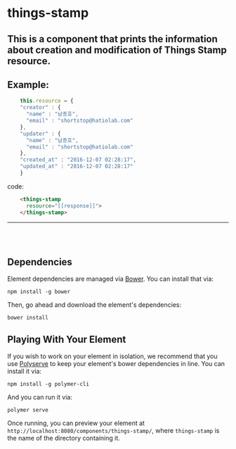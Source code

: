 # things-stamp

## This is a component that prints the information about creation and modification of Things Stamp resource.


## Example:


```js
    this.resource = {
    "creator" : {
      "name" : "남종호",
      "email" : "shortstop@hatiolab.com"
    },
    "updater" : {
      "name" : "남종호",
      "email" : "shortstop@hatiolab.com"
    },
    "created_at" : "2016-12-07 02:28:17",
    "updated_at" : "2016-12-07 02:28:17"
    }
```
code:
```html
    <things-stamp
      resource="[[response]]">
    </things-stamp>
```

*****
</br></br>


## Dependencies

Element dependencies are managed via [Bower](http://bower.io/). You can install that via:

    npm install -g bower

Then, go ahead and download the element's dependencies:

    bower install

## Playing With Your Element

If you wish to work on your element in isolation, we recommend that you use
[Polyserve](https://github.com/PolymerLabs/polyserve) to keep your element's
bower dependencies in line. You can install it via:

    npm install -g polymer-cli

And you can run it via:

    polymer serve

Once running, you can preview your element at
`http://localhost:8080/components/things-stamp/`, where `things-stamp` is the name of the directory containing it.
